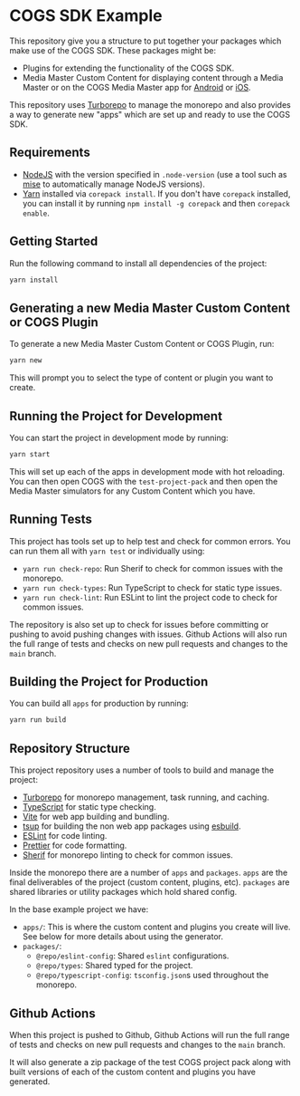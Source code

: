 # COGS SDK Example

This repository give you a structure to put together your packages which make use of the COGS SDK. These packages might be:

- Plugins for extending the functionality of the COGS SDK.
- Media Master Custom Content for displaying content through a Media Master or on the COGS Media Master app for [Android](https://play.google.com/store/apps/details?id=dog.clockwork.mobile.av) or [iOS](https://apps.apple.com/us/app/cogs-av/id6444409185).

This repository uses [Turborepo](https://turbo.build) to manage the monorepo and also provides a way to generate new "apps" which are set up and ready to use the COGS SDK.

## Requirements

- [NodeJS](https://nodejs.org/) with the version specified in `.node-version` (use a tool such as [mise](https://mise.jdx.dev) to automatically manage NodeJS versions).
- [Yarn](https://yarnpkg.com/) installed via `corepack install`. If you don't have `corepack` installed, you can install it by running `npm install -g corepack` and then `corepack enable`.

## Getting Started

Run the following command to install all dependencies of the project:

```sh
yarn install
```

## Generating a new Media Master Custom Content or COGS Plugin

To generate a new Media Master Custom Content or COGS Plugin, run:

```sh
yarn new
```

This will prompt you to select the type of content or plugin you want to create.

## Running the Project for Development

You can start the project in development mode by running:

```sh
yarn start
```

This will set up each of the apps in development mode with hot reloading. You can then open COGS with the `test-project-pack` and then open the Media Master simulators for any Custom Content which you have.

## Running Tests

This project has tools set up to help test and check for common errors. You can run them all with `yarn test` or individually using:

- `yarn run check-repo`: Run Sherif to check for common issues with the monorepo.
- `yarn run check-types`: Run TypeScript to check for static type issues.
- `yarn run check-lint`: Run ESLint to lint the project code to check for common issues.

The repository is also set up to check for issues before committing or pushing to avoid pushing changes with issues. Github Actions will also run the full range of tests and checks on new pull requests and changes to the `main` branch.

## Building the Project for Production

You can build all `apps` for production by running:

```sh
yarn run build
```

## Repository Structure

This project repository uses a number of tools to build and manage the project:

- [Turborepo](https://turbo.build) for monorepo management, task running, and caching.
- [TypeScript](https://www.typescriptlang.org/) for static type checking.
- [Vite](https://vite.dev) for web app building and bundling.
- [tsup](https://tsup.egoist.dev) for building the non web app packages using [esbuild](https://github.com/evanw/esbuild).
- [ESLint](https://eslint.org/) for code linting.
- [Prettier](https://prettier.io) for code formatting.
- [Sherif](https://github.com/QuiiBz/sherif) for monorepo linting to check for common issues.

Inside the monorepo there are a number of `apps` and `packages`. `apps` are the final deliverables of the project (custom content, plugins, etc). `packages` are shared libraries or utility packages which hold shared config.

In the base example project we have:

- `apps/`: This is where the custom content and plugins you create will live. See below for more details about using the generator.
- `packages/`:
  - `@repo/eslint-config`: Shared `eslint` configurations.
  - `@repo/types`: Shared typed for the project.
  - `@repo/typescript-config`: `tsconfig.json`s used throughout the monorepo.

## Github Actions

When this project is pushed to Github, Github Actions will run the full range of tests and checks on new pull requests and changes to the `main` branch.

It will also generate a zip package of the test COGS project pack along with built versions of each of the custom content and plugins you have generated.
